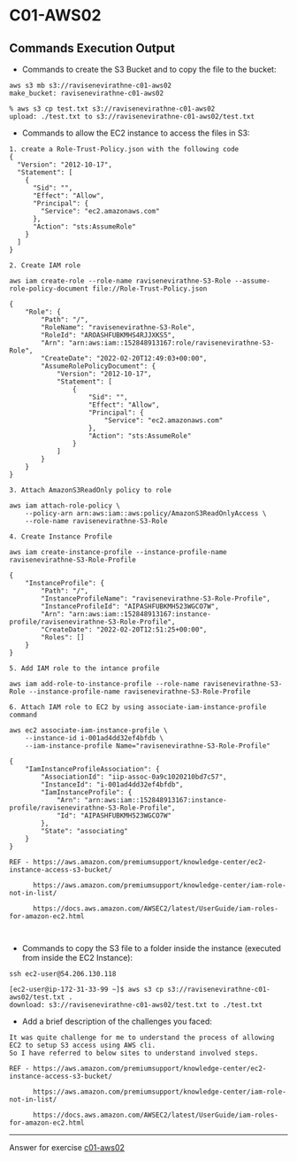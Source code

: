 # C01-AWS02

## Commands Execution Output

- Commands to create the S3 Bucket and to copy the file to the bucket:
```
aws s3 mb s3://ravisenevirathne-c01-aws02
make_bucket: ravisenevirathne-c01-aws02

% aws s3 cp test.txt s3://ravisenevirathne-c01-aws02
upload: ./test.txt to s3://ravisenevirathne-c01-aws02/test.txt  
```

- Commands to allow the EC2 instance to access the files in S3:
```
1. create a Role-Trust-Policy.json with the following code
{
  "Version": "2012-10-17",
  "Statement": [
    {
      "Sid": "",
      "Effect": "Allow",
      "Principal": {
        "Service": "ec2.amazonaws.com"
      },
      "Action": "sts:AssumeRole"
    }
  ]
}

2. Create IAM role

aws iam create-role --role-name ravisenevirathne-S3-Role --assume-role-policy-document file://Role-Trust-Policy.json

{
    "Role": {
        "Path": "/",
        "RoleName": "ravisenevirathne-S3-Role",
        "RoleId": "AROASHFUBKMHS4RJJXKS5",
        "Arn": "arn:aws:iam::152848913167:role/ravisenevirathne-S3-Role",
        "CreateDate": "2022-02-20T12:49:03+00:00",
        "AssumeRolePolicyDocument": {
            "Version": "2012-10-17",
            "Statement": [
                {
                    "Sid": "",
                    "Effect": "Allow",
                    "Principal": {
                        "Service": "ec2.amazonaws.com"
                    },
                    "Action": "sts:AssumeRole"
                }
            ]
        }
    }
}

3. Attach AmazonS3ReadOnly policy to role

aws iam attach-role-policy \
    --policy-arn arn:aws:iam::aws:policy/AmazonS3ReadOnlyAccess \
    --role-name ravisenevirathne-S3-Role

4. Create Instance Profile

aws iam create-instance-profile --instance-profile-name ravisenevirathne-S3-Role-Profile

{
    "InstanceProfile": {
        "Path": "/",
        "InstanceProfileName": "ravisenevirathne-S3-Role-Profile",
        "InstanceProfileId": "AIPASHFUBKMH523WGCO7W",
        "Arn": "arn:aws:iam::152848913167:instance-profile/ravisenevirathne-S3-Role-Profile",
        "CreateDate": "2022-02-20T12:51:25+00:00",
        "Roles": []
    }
}

5. Add IAM role to the intance profile

aws iam add-role-to-instance-profile --role-name ravisenevirathne-S3-Role --instance-profile-name ravisenevirathne-S3-Role-Profile

6. Attach IAM role to EC2 by using associate-iam-instance-profile command

aws ec2 associate-iam-instance-profile \
    --instance-id i-001ad4dd32ef4bfdb \
    --iam-instance-profile Name="ravisenevirathne-S3-Role-Profile"

{
    "IamInstanceProfileAssociation": {
        "AssociationId": "iip-assoc-0a9c1020210bd7c57",
        "InstanceId": "i-001ad4dd32ef4bfdb",
        "IamInstanceProfile": {
            "Arn": "arn:aws:iam::152848913167:instance-profile/ravisenevirathne-S3-Role-Profile",
            "Id": "AIPASHFUBKMH523WGCO7W"
        },
        "State": "associating"
    }
}

REF - https://aws.amazon.com/premiumsupport/knowledge-center/ec2-instance-access-s3-bucket/

      https://aws.amazon.com/premiumsupport/knowledge-center/iam-role-not-in-list/

      https://docs.aws.amazon.com/AWSEC2/latest/UserGuide/iam-roles-for-amazon-ec2.html



```

- Commands to copy the S3 file to a folder inside the instance (executed from inside the EC2 Instance):
```
ssh ec2-user@54.206.130.118

[ec2-user@ip-172-31-33-99 ~]$ aws s3 cp s3://ravisenevirathne-c01-aws02/test.txt .
download: s3://ravisenevirathne-c01-aws02/test.txt to ./test.txt 

```

- Add a brief description of the challenges you faced:
```
It was quite challenge for me to understand the process of allowing EC2 to setup S3 access using AWS cli.  
So I have referred to below sites to understand involved steps.

REF - https://aws.amazon.com/premiumsupport/knowledge-center/ec2-instance-access-s3-bucket/

      https://aws.amazon.com/premiumsupport/knowledge-center/iam-role-not-in-list/

      https://docs.aws.amazon.com/AWSEC2/latest/UserGuide/iam-roles-for-amazon-ec2.html

```

<!-- Don't change anything below this point-->
<!-- Before committing, remove both commented lines--> 
***
Answer for exercise [c01-aws02](https://github.com/devopsacademyau/academy/blob/635775538e8ad7793b305f48064b09e23c626fb7/classes/01class/exercises/c01-aws02/README.md)